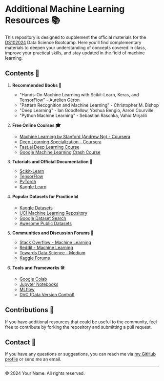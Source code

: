 # Additional Machine Learning Resources 📚

This repository is designed to supplement the official materials for the [DS102024](https://github.com/JuanManiglia/DS102024) Data Science Bootcamp. Here you'll find complementary materials to deepen your understanding of concepts covered in class, improve your practical skills, and stay updated in the field of machine learning.

## Contents 📂

1. **Recommended Books 📖**
   - "Hands-On Machine Learning with Scikit-Learn, Keras, and TensorFlow" - Aurélien Géron
   - "Pattern Recognition and Machine Learning" - Christopher M. Bishop
   - "Deep Learning" - Ian Goodfellow, Yoshua Bengio, Aaron Courville
   - "Python Machine Learning" - Sebastian Raschka, Vahid Mirjalili

2. **Free Online Courses 🎓**
   - [Machine Learning by Stanford (Andrew Ng) - Coursera](https://www.coursera.org/learn/machine-learning)
   - [Deep Learning Specialization - Coursera](https://www.coursera.org/specializations/deep-learning)
   - [Fast.ai Deep Learning Course](https://course.fast.ai/)
   - [Google Machine Learning Crash Course](https://developers.google.com/machine-learning/crash-course)

3. **Tutorials and Official Documentation 📑**
   - [Scikit-Learn](https://scikit-learn.org/stable/user_guide.html)
   - [TensorFlow](https://www.tensorflow.org/tutorials)
   - [PyTorch](https://pytorch.org/tutorials/)
   - [Kaggle Learn](https://www.kaggle.com/learn)

4. **Popular Datasets for Practice 📊**
   - [Kaggle Datasets](https://www.kaggle.com/datasets)
   - [UCI Machine Learning Repository](https://archive.ics.uci.edu/ml/index.php)
   - [Google Dataset Search](https://datasetsearch.research.google.com/)
   - [Awesome Public Datasets](https://github.com/awesomedata/awesome-public-datasets)

5. **Communities and Discussion Forums 💬**
   - [Stack Overflow - Machine Learning](https://stackoverflow.com/questions/tagged/machine-learning)
   - [Reddit - Machine Learning](https://www.reddit.com/r/MachineLearning/)
   - [Towards Data Science - Medium](https://towardsdatascience.com/)
   - [Kaggle Forums](https://www.kaggle.com/discussions)

6. **Tools and Frameworks 🛠️**
   - [Google Colab](https://colab.research.google.com/)
   - [Jupyter Notebooks](https://jupyter.org/)
   - [MLflow](https://mlflow.org/)
   - [DVC (Data Version Control)](https://dvc.org/)

## Contributions 🤝

If you have additional resources that could be useful to the community, feel free to contribute by forking the repository and submitting a pull request.

## Contact 📧

If you have any questions or suggestions, you can reach me via [my GitHub profile](https://github.com/ronaldespinozaa) or send me an email.

---
© 2024 Your Name. All rights reserved.

